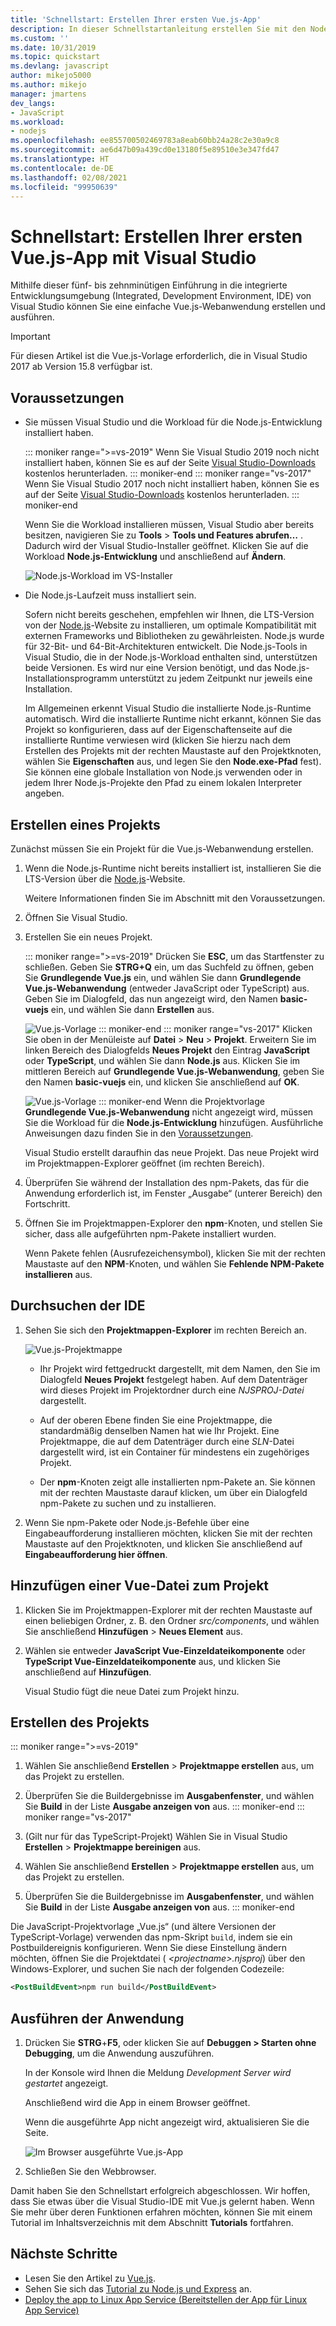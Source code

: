 ```yaml
---
title: 'Schnellstart: Erstellen Ihrer ersten Vue.js-App'
description: In dieser Schnellstartanleitung erstellen Sie mit den Node.js-Tools für Visual Studio eine Vue.js-App in Visual Studio
ms.custom: ''
ms.date: 10/31/2019
ms.topic: quickstart
ms.devlang: javascript
author: mikejo5000
ms.author: mikejo
manager: jmartens
dev_langs:
- JavaScript
ms.workload:
- nodejs
ms.openlocfilehash: ee855700502469783a8eab60bb24a28c2e30a9c8
ms.sourcegitcommit: ae6d47b09a439cd0e13180f5e89510e3e347fd47
ms.translationtype: HT
ms.contentlocale: de-DE
ms.lasthandoff: 02/08/2021
ms.locfileid: "99950639"
---
```

# <a name="quickstart-use-visual-studio-to-create-your-first-vuejs-app"></a>Schnellstart: Erstellen Ihrer ersten Vue.js-App mit Visual Studio

Mithilfe dieser fünf- bis zehnminütigen Einführung in die integrierte Entwicklungsumgebung (Integrated, Development Environment, IDE) von Visual Studio können Sie eine einfache Vue.js-Webanwendung erstellen und ausführen.

> [!IMPORTANT]
> Für diesen Artikel ist die Vue.js-Vorlage erforderlich, die in Visual Studio 2017 ab Version 15.8 verfügbar ist.

## <a name="prerequisites"></a>Voraussetzungen

* Sie müssen Visual Studio und die Workload für die Node.js-Entwicklung installiert haben.

    ::: moniker range=">=vs-2019"
    Wenn Sie Visual Studio 2019 noch nicht installiert haben, können Sie es auf der Seite [Visual Studio-Downloads](https://visualstudio.microsoft.com/downloads/) kostenlos herunterladen.
    ::: moniker-end
    ::: moniker range="vs-2017"
    Wenn Sie Visual Studio 2017 noch nicht installiert haben, können Sie es auf der Seite [Visual Studio-Downloads](https://visualstudio.microsoft.com/downloads/) kostenlos herunterladen.
    ::: moniker-end

    Wenn Sie die Workload installieren müssen, Visual Studio aber bereits besitzen, navigieren Sie zu **Tools** > **Tools und Features abrufen…** . Dadurch wird der Visual Studio-Installer geöffnet. Klicken Sie auf die Workload **Node.js-Entwicklung** und anschließend auf **Ändern**.

    ![Node.js-Workload im VS-Installer](../ide/media/quickstart-nodejs-workload.png)

* Die Node.js-Laufzeit muss installiert sein.

    Sofern nicht bereits geschehen, empfehlen wir Ihnen, die LTS-Version von der [Node.js](https://nodejs.org/en/download/)-Website zu installieren, um optimale Kompatibilität mit externen Frameworks und Bibliotheken zu gewährleisten. Node.js wurde für 32-Bit- und 64-Bit-Architekturen entwickelt. Die Node.js-Tools in Visual Studio, die in der Node.js-Workload enthalten sind, unterstützen beide Versionen. Es wird nur eine Version benötigt, und das Node.js-Installationsprogramm unterstützt zu jedem Zeitpunkt nur jeweils eine Installation.
    
    Im Allgemeinen erkennt Visual Studio die installierte Node.js-Runtime automatisch. Wird die installierte Runtime nicht erkannt, können Sie das Projekt so konfigurieren, dass auf der Eigenschaftenseite auf die installierte Runtime verwiesen wird (klicken Sie hierzu nach dem Erstellen des Projekts mit der rechten Maustaste auf den Projektknoten, wählen Sie **Eigenschaften** aus, und legen Sie den **Node.exe-Pfad** fest). Sie können eine globale Installation von Node.js verwenden oder in jedem Ihrer Node.js-Projekte den Pfad zu einem lokalen Interpreter angeben. 

## <a name="create-a-project"></a>Erstellen eines Projekts

Zunächst müssen Sie ein Projekt für die Vue.js-Webanwendung erstellen.

1. Wenn die Node.js-Runtime nicht bereits installiert ist, installieren Sie die LTS-Version über die [Node.js](https://nodejs.org/en/download/)-Website.

    Weitere Informationen finden Sie im Abschnitt mit den Voraussetzungen.

1. Öffnen Sie Visual Studio.

1. Erstellen Sie ein neues Projekt.

    ::: moniker range=">=vs-2019"
    Drücken Sie **ESC**, um das Startfenster zu schließen. Geben Sie **STRG+Q** ein, um das Suchfeld zu öffnen, geben Sie **Grundlegende Vue.js** ein, und wählen Sie dann **Grundlegende Vue.js-Webanwendung** (entweder JavaScript oder TypeScript) aus. Geben Sie im Dialogfeld, das nun angezeigt wird, den Namen **basic-vuejs** ein, und wählen Sie dann **Erstellen** aus.

    ![Vue.js-Vorlage](../javascript/media/vs-2019/vuejs-template.png)
    ::: moniker-end
    ::: moniker range="vs-2017"
    Klicken Sie oben in der Menüleiste auf **Datei** > **Neu** > **Projekt**. Erweitern Sie im linken Bereich des Dialogfelds **Neues Projekt** den Eintrag **JavaScript** oder **TypeScript**, und wählen Sie dann **Node.js** aus. Klicken Sie im mittleren Bereich auf **Grundlegende Vue.js-Webanwendung**, geben Sie den Namen **basic-vuejs** ein, und klicken Sie anschließend auf **OK**.

    ![Vue.js-Vorlage](../javascript/media/vuejs-template.png)
    ::: moniker-end
    Wenn die Projektvorlage **Grundlegende Vue.js-Webanwendung** nicht angezeigt wird, müssen Sie die Workload für die **Node.js-Entwicklung** hinzufügen. Ausführliche Anweisungen dazu finden Sie in den [Voraussetzungen](#prerequisites).

    Visual Studio erstellt daraufhin das neue Projekt. Das neue Projekt wird im Projektmappen-Explorer geöffnet (im rechten Bereich).

1. Überprüfen Sie während der Installation des npm-Pakets, das für die Anwendung erforderlich ist, im Fenster „Ausgabe“ (unterer Bereich) den Fortschritt.

1. Öffnen Sie im Projektmappen-Explorer den **npm**-Knoten, und stellen Sie sicher, dass alle aufgeführten npm-Pakete installiert wurden.

    Wenn Pakete fehlen (Ausrufezeichensymbol), klicken Sie mit der rechten Maustaste auf den **NPM**-Knoten, und wählen Sie **Fehlende NPM-Pakete installieren** aus.

## <a name="explore-the-ide"></a>Durchsuchen der IDE

1. Sehen Sie sich den **Projektmappen-Explorer** im rechten Bereich an.

     ![Vue.js-Projektmappe](../javascript/media/vuejs-solution.png)

   - Ihr Projekt wird fettgedruckt dargestellt, mit dem Namen, den Sie im Dialogfeld **Neues Projekt** festgelegt haben. Auf dem Datenträger wird dieses Projekt im Projektordner durch eine *NJSPROJ-Datei* dargestellt.

   - Auf der oberen Ebene finden Sie eine Projektmappe, die standardmäßig denselben Namen hat wie Ihr Projekt. Eine Projektmappe, die auf dem Datenträger durch eine *SLN*-Datei dargestellt wird, ist ein Container für mindestens ein zugehöriges Projekt.

   - Der **npm**-Knoten zeigt alle installierten npm-Pakete an. Sie können mit der rechten Maustaste darauf klicken, um über ein Dialogfeld npm-Pakete zu suchen und zu installieren.

2. Wenn Sie npm-Pakete oder Node.js-Befehle über eine Eingabeaufforderung installieren möchten, klicken Sie mit der rechten Maustaste auf den Projektknoten, und klicken Sie anschließend auf **Eingabeaufforderung hier öffnen**.

## <a name="add-a-vue-file-to-the-project"></a>Hinzufügen einer Vue-Datei zum Projekt

1. Klicken Sie im Projektmappen-Explorer mit der rechten Maustaste auf einen beliebigen Ordner, z. B. den Ordner *src/components*, und wählen Sie anschließend **Hinzufügen** > **Neues Element** aus.

1. Wählen sie entweder **JavaScript Vue-Einzeldateikomponente** oder **TypeScript Vue-Einzeldateikomponente** aus, und klicken Sie anschließend auf **Hinzufügen**.

    Visual Studio fügt die neue Datei zum Projekt hinzu.

## <a name="build-the-project"></a>Erstellen des Projekts

::: moniker range=">=vs-2019"
1. Wählen Sie anschließend **Erstellen** > **Projektmappe erstellen** aus, um das Projekt zu erstellen.

1. Überprüfen Sie die Buildergebnisse im **Ausgabenfenster**, und wählen Sie **Build** in der Liste **Ausgabe anzeigen von** aus.
::: moniker-end
::: moniker range="vs-2017"
1. (Gilt nur für das TypeScript-Projekt) Wählen Sie in Visual Studio **Erstellen** > **Projektmappe bereinigen** aus.

1. Wählen Sie anschließend **Erstellen** > **Projektmappe erstellen** aus, um das Projekt zu erstellen.

1. Überprüfen Sie die Buildergebnisse im **Ausgabenfenster**, und wählen Sie **Build** in der Liste **Ausgabe anzeigen von** aus.
::: moniker-end

Die JavaScript-Projektvorlage „Vue.js“ (und ältere Versionen der TypeScript-Vorlage) verwenden das npm-Skript `build`, indem sie ein Postbuildereignis konfigurieren. Wenn Sie diese Einstellung ändern möchten, öffnen Sie die Projektdatei ( *\<projectname\>.njsproj*) über den Windows-Explorer, und suchen Sie nach der folgenden Codezeile:

```xml
<PostBuildEvent>npm run build</PostBuildEvent>
```

## <a name="run-the-application"></a>Ausführen der Anwendung

1. Drücken Sie **STRG**+**F5**, oder klicken Sie auf **Debuggen > Starten ohne Debugging**, um die Anwendung auszuführen.

   In der Konsole wird Ihnen die Meldung *Development Server wird gestartet* angezeigt.

   Anschließend wird die App in einem Browser geöffnet.
   
   Wenn die ausgeführte App nicht angezeigt wird, aktualisieren Sie die Seite.

   ![Im Browser ausgeführte Vue.js-App](../javascript/media/vuejs-running-app.png)

1. Schließen Sie den Webbrowser.

Damit haben Sie den Schnellstart erfolgreich abgeschlossen. Wir hoffen, dass Sie etwas über die Visual Studio-IDE mit Vue.js gelernt haben. Wenn Sie mehr über deren Funktionen erfahren möchten, können Sie mit einem Tutorial im Inhaltsverzeichnis mit dem Abschnitt **Tutorials** fortfahren.

## <a name="next-steps"></a>Nächste Schritte

- Lesen Sie den Artikel zu [Vue.js](create-application-with-vuejs.md).
- Sehen Sie sich das [Tutorial zu Node.js und Express](tutorial-nodejs.md) an.
- [Deploy the app to Linux App Service (Bereitstellen der App für Linux App Service)](../javascript/publish-nodejs-app-azure.md)